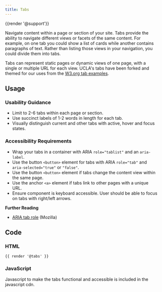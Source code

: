 ```yaml
---
title: Tabs
---
```

{{render '@support'}}

Navigate content within a page or section of your site. Tabs provide the ability to navigate different views or facets of the same content. For example, on one tab you could show a list of cards while another contains paragraphs of text. Rather than listing those views in your navigation, you could divide them into tabs.

Tabs can represent static pages or dynamic views of one page, with a single or multiple URL for each view. UCLA's tabs have been forked and themed for our uses from the [W3.org tab examples](https://www.w3.org/TR/wai-aria-practices-1.1/examples/tabs/tabs-1/tabs.html).

## Usage

### Usability Guidance

* Limit to 2-6 tabs within each page or section.
* Use succinct labels of 1-2 words in length for each tab.
* Visually distinguish current and other tabs with active, hover and focus states.

### Accessibility Requirements

* Wrap your tabs in a container with ARIA `role="tablist"` and an `aria-label`.
* Use the button `<button>` element for tabs with ARIA `role="tab"` and `aria-selected="true"` or `"false"`.
* Use the button `<button>` element if tabs change the content view within the same page.
* Use the anchor `<a>` element if tabs link to other pages with a unique URL.
* Ensure component is keyboard accessible. User should be able to focus on tabs with right/left arrows.

**Further Reading**

* [ARIA tab role](https://developer.mozilla.org/en-US/docs/Web/Accessibility/ARIA/Roles/Tab_Role) (Mozilla)

## Code

### HTML

```
{{ render '@tabs' }}
```

### JavaScript

Javascript to make the tabs functional and accessible is included in the javascript cdn.
